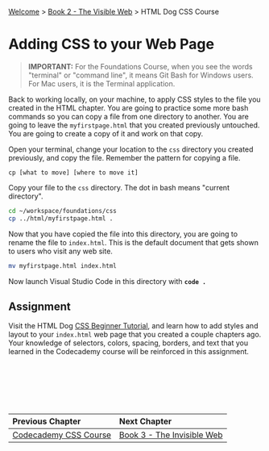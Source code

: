 [Welcome](../../) > [Book 2 - The Visible Web](../README.md) > HTML Dog CSS Course

# Adding CSS to your Web Page

> **IMPORTANT:** For the Foundations Course, when you see the words "terminal" or "command line", it means Git Bash for Windows users. For Mac users, it is the Terminal application.

Back to working locally, on your machine, to apply CSS styles to the file you created in the HTML chapter. You are going to practice some more bash commands so you can copy a file from one directory to another. You are going to leave the `myfirstpage.html` that you created previously untouched. You are going to create a copy of it and work on that copy.

Open your terminal, change your location to the `css` directory you created previously, and copy the file. Remember the pattern for copying a file.

`cp [what to move] [where to move it]`

Copy your file to the `css` directory. The dot in bash means "current directory".

```sh
cd ~/workspace/foundations/css
cp ../html/myfirstpage.html .
```

Now that you have copied the file into this directory, you are going to rename the file to `index.html`. This is the default document that gets shown to users who visit any web site.

```sh
mv myfirstpage.html index.html
```

Now launch Visual Studio Code in this directory with **`code .`**

## Assignment

Visit the HTML Dog [CSS Beginner Tutorial](https://www.htmldog.com/guides/css/beginner/), and learn how to add styles and layout to your `index.html` web page that you created a couple chapters ago. Your knowledge of selectors, colors, spacing, borders, and text that you learned in the Codecademy course will be reinforced in this assignment.

<br/>
<br/>
<br/>
<br/>
<br/>

| Previous Chapter | Next Chapter |
| :------------- |:-------------|
| [Codecademy CSS Course](./CSS_CODECADEMY.md) | [Book 3 - The Invisible Web](../../book-3-the-invisible-web/README.md) |
